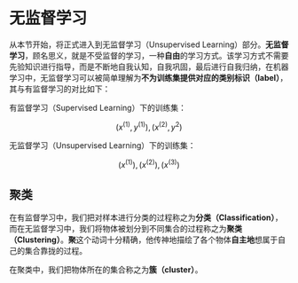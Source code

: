 # 无监督学习
从本节开始，将正式进入到无监督学习（Unsupervised Learning）部分。**无监督学习**，顾名思义，就是不受监督的学习，一种**自由**的学习方式。该学习方式不需要先验知识进行指导，而是不断地自我认知，自我巩固，最后进行自我归纳，在机器学习中，无监督学习可以被简单理解为**不为训练集提供对应的类别标识（label）**，其与有监督学习的对比如下：

有监督学习（Supervised Learning）下的训练集：

$$ (x^{(1)}, y^{(1)}), (x^{(2)}, y^{2}) $$

无监督学习（Unsupervised Learning）下的训练集：

$$(x^{(1)}), (x^{(2)}), (x^{(3)})$$

## 聚类

在有监督学习中，我们把对样本进行分类的过程称之为**分类（Classification）**，而在无监督学习中，我们将物体被划分到不同集合的过程称之为**聚类（Clustering）**。**聚**这个动词十分精确，他传神地描绘了各个物体**自主地**想属于自己的集合靠拢的过程。

在聚类中，我们把物体所在的集合称之为**簇（cluster）**。